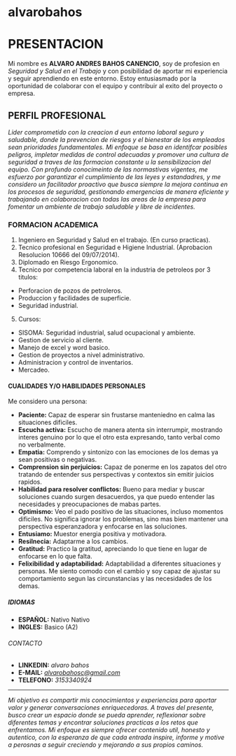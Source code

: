 # alvarobahos
# PRESENTACION
Mi nombre es **ALVARO ANDRES BAHOS CANENCIO**, soy de profesion en *Seguridad y Salud en el Trabajo* y con posibilidad de aportar mi experiencia y seguir aprendiendo en este entorno. Estoy entusiasmado por la oportunidad de colaborar con el equipo y contribuir al exito del proyecto o empresa.
## PERFIL PROFESIONAL
*Lider comprometido con la creacion d eun entorno laboral seguro y saludable, donde la prevencion de riesgos y el bienestar de los empleados sean prioridades fundamentales. Mi enfoque se basa en identifcar posibles peligros, impletar medidas de control adecuadas y promover una cultura de seguridad a traves de las formacion constante u la sensibilizacion del equipo. Con profundo conocimeinto de las normastivas vigentes, me esfuerzo por garantizar el cumplimiento de las leyes y estandadres, y me considero un facilitador proactivo que busca siempre la mejora continua en los procesos de seguridad, gestionando emergencias de manera eficiente y trabajando en colaboracion con todas las areas de la empresa para fomentar un ambiente de trabajo saludable y libre de incidentes.*
### FORMACION ACADEMICA
1. Ingeniero en Seguridad y Salud en el trabajo. (En curso practicas).
2. Tecnico profesional en Seguridad e Higiene Industrial. (Aprobacion Resolucion 10666 del 09/07/2014).
3. Diplomado en Riesgo Ergonomico.
4. Tecnico por competencia laboral en la industria de petroleos por 3 titulos:
- Perforacion de pozos de petroleros.
- Produccion y facilidades de superficie.
- Seguridad industrial.
5. Cursos:
- SISOMA: Seguridad industrial, salud ocupacional y ambiente.
- Gestion de servicio al cliente.
- Manejo de excel y word basico.
- Gestion de proyectos a nivel administrativo.
- Administracion y control de inventarios.
- Mercadeo.
#### CUALIDADES Y/O HABILIDADES PERSONALES
Me considero una persona:
- **Paciente:** Capaz de esperar sin frustarse manteniedno en calma las situaciones dificiles.
- **Escucha activa:** Escucho de manera atenta sin interrumpir, mostrando interes genuino por lo que el otro esta expresando, tanto verbal como no verbalmente.
- **Empatia:** Comprendo y sintonizo con las emociones de los demas ya sean positivas o negativas.
- **Comprension sin perjuicios:** Capaz de ponerme en los zapatos del otro tratando de entender sus perspectivas y contextos sin emitir juicios rapidos.
- **Habilidad para resolver conflictos:** Bueno para mediar y buscar soluciones cuando surgen desacuerdos, ya que puedo entender las necesidades y preocupaciones de mabas partes.
- **Optimismo:** Veo el pado positivo de las situaciones, incluso momentos dificiles. No significa ignorar los problemas, sino mas bien mantener una perspectiva esperanzadora y enfocarse en las soluciones.
- **Entusiamo:** Muestor energia positiva y motivadora.
- **Resilnecia:** Adaptarme a los cambios.
- **Gratitud:** Practico la gratitud, apreciando lo que tiene en lugar de enfocarse en lo que falta.
- **Felixibilidad y adaptabilidad:** Adaptabilidad a diferentes situaciones y personas. Me siento comodo con el cambio y soy capaz de ajustar su comportamiento segun las circunstancias y las necesidades de los demas.
##### IDIOMAS
- **ESPAÑOL:** Nativo Nativo
- **INGLES:** Basico (A2)
###### CONTACTO
- **LINKEDIN:** *alvaro bahos*
- **E-MAIL:** *alvarobahosc@gmail.com*
- **TELEFONO:** *3153340924*
---
*Mi objetivo es compartir mis conocimientos y experiencias para aportar valor y generar conversaciones enriquecedoras. A traves del presente, busco crear un espacio donde se pueda aprender, reflexionar sobre diferentes temas y encontrar soluciones practicas a los retos que enfrentamos. Mi enfoque es siempre ofrecer contenido util, honesto y autentico, con la esperanza de que cada entrada inspire, informe y motive a perosnas a seguir creciendo y mejorando a sus propios caminos.*
